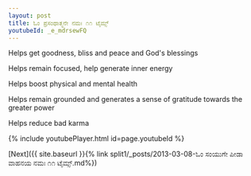```yaml
---
layout: post
title: ಓಂ ಪ್ರಸಂಥಾತ್ಮನೇ ನಮಃ ೧೧ ಟೈಮ್ಸ್
youtubeId: _e_mdrsewFQ
---
```

 
 
Helps get goodness, bliss and peace and God's blessings
 
Helps remain focused, help generate inner energy 
 
Helps boost physical and mental health 
 
Helps remain grounded and generates a sense of gratitude towards the greater power 
 
Helps reduce bad karma
 
 
 
 


{% include youtubePlayer.html id=page.youtubeId %}
 
[Next]({{ site.baseurl }}{% link  split1/_posts/2013-03-08-ಓಂ ಸಂಯುಗೇ ಪೀಡಾ ವಾಹನಯ ನಮಃ ೧೧ ಟೈಮ್ಸ್.md%})
 
